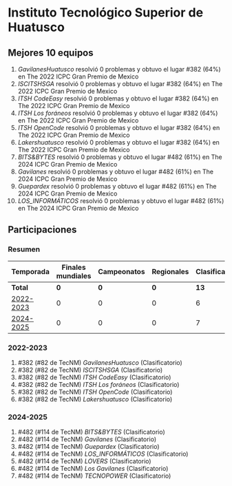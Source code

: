 # Instituto Tecnológico Superior de Huatusco

## Mejores 10 equipos

1. _GavilanesHuatusco_ resolvió 0 problemas y obtuvo el lugar #382 (64%) en The 2022 ICPC Gran Premio de Mexico
1. _ISCITSHSGA_ resolvió 0 problemas y obtuvo el lugar #382 (64%) en The 2022 ICPC Gran Premio de Mexico
1. _ITSH CodeEasy_ resolvió 0 problemas y obtuvo el lugar #382 (64%) en The 2022 ICPC Gran Premio de Mexico
1. _ITSH Los foráneos_ resolvió 0 problemas y obtuvo el lugar #382 (64%) en The 2022 ICPC Gran Premio de Mexico
1. _ITSH OpenCode_ resolvió 0 problemas y obtuvo el lugar #382 (64%) en The 2022 ICPC Gran Premio de Mexico
1. _Lakershuatusco_ resolvió 0 problemas y obtuvo el lugar #382 (64%) en The 2022 ICPC Gran Premio de Mexico
1. _BITS&BYTES_ resolvió 0 problemas y obtuvo el lugar #482 (61%) en The 2024 ICPC Gran Premio de Mexico
1. _Gavilanes_ resolvió 0 problemas y obtuvo el lugar #482 (61%) en The 2024 ICPC Gran Premio de Mexico
1. _Guepardex_ resolvió 0 problemas y obtuvo el lugar #482 (61%) en The 2024 ICPC Gran Premio de Mexico
1. _LOS_INFORMÁTICOS_ resolvió 0 problemas y obtuvo el lugar #482 (61%) en The 2024 ICPC Gran Premio de Mexico

## Participaciones

### Resumen

| Temporada | Finales mundiales | Campeonatos | Regionales | Clasificatorios | Equipos |
| --- | --- | --- | --- | --- | --- |
| **Total** | **0** | **0** | **0** | **13** | **13** |
| [2022-2023](#2022-2023) | 0 | 0 | 0 | 6 | 6 |
| [2024-2025](#2024-2025) | 0 | 0 | 0 | 7 | 7 |

### 2022-2023

1. #382 (#82 de TecNM) _GavilanesHuatusco_ (Clasificatorio)
1. #382 (#82 de TecNM) _ISCITSHSGA_ (Clasificatorio)
1. #382 (#82 de TecNM) _ITSH CodeEasy_ (Clasificatorio)
1. #382 (#82 de TecNM) _ITSH Los foráneos_ (Clasificatorio)
1. #382 (#82 de TecNM) _ITSH OpenCode_ (Clasificatorio)
1. #382 (#82 de TecNM) _Lakershuatusco_ (Clasificatorio)

### 2024-2025

1. #482 (#114 de TecNM) _BITS&BYTES_ (Clasificatorio)
1. #482 (#114 de TecNM) _Gavilanes_ (Clasificatorio)
1. #482 (#114 de TecNM) _Guepardex_ (Clasificatorio)
1. #482 (#114 de TecNM) _LOS_INFORMÁTICOS_ (Clasificatorio)
1. #482 (#114 de TecNM) _LOVERS_ (Clasificatorio)
1. #482 (#114 de TecNM) _Los Gavilanes_ (Clasificatorio)
1. #482 (#114 de TecNM) _TECNOPOWER_ (Clasificatorio)



